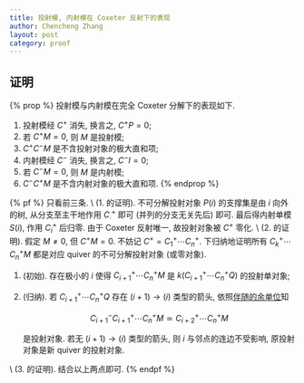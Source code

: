 ```yaml
---
title: 投射模, 内射模在 Coxeter 反射下的表现
author: Chencheng Zhang
layout: post
category: proof
---
```


## 证明

{% prop %}
投射模与内射模在完全 Coxeter 分解下的表现如下.

1. 投射模经 $C^+$ 消失, 换言之, $C^+ P = 0$;
2. 若 $C^+M = 0$, 则 $M$ 是投射模;
3. $C^+C^-M$ 是不含投射对象的极大直和项;
4. 内射模经 $C^-$ 消失, 换言之, $C^- I = 0$;
5. 若 $C^-M = 0$, 则 $M$ 是内射模;
6. $C^-C^+M$ 是不含内射对象的极大直和项.
{% endprop %}

{% pf %}
只看前三条.
\\
(1. 的证明). 不可分解投射对象 $P(i)$ 的支撑集是由 $i$ 向外的树, 从分支至主干地作用 $C^+_∙$ 即可 (并列的分支无关先后) 即可. 最后得内射单模 $S(i)$, 作用 $C^+_i$ 后归零. 由于 Coxeter 反射唯一, 故投射对象被 $C^+$ 零化.
\\
(2. 的证明). 假定 $M ≠ 0$, 但 $C^+ M= 0$. 不妨记 $C^+ = C_1^+\cdots C_n^+$. 下归纳地证明所有 $C_{k}^+\cdots C_n^+ M$ 都是对应 quiver 的不可分解投射对象 (或零对象).

1. (初始). 存在极小的 $i$ 使得 $C_{i+1}^+\cdots C_n^+ M$ 是 $k(C_{i+1}^+\cdots C_n^+Q)$ 的投射单对象;
2. (归纳). 若 $C_{i+1}^+\cdots C_n^+Q$ 存在 $(i+1) → (i)$ 类型的箭头, 依照[伴随的余单位](Coxeter_PM_Adjoint)知

   $$
   C_{i+1}^-C_{i+1}^+\cdots C_n^+ M ≃ C_{i+2}^+\cdots C_n^+ M
   $$

   是投射对象. 若无 $(i+1) → (i)$ 类型的箭头, 则 $i$ 与邻点的连边不受影响, 原投射对象是新 quiver 的投射对象.

\\
(3. 的证明). 结合以上两点即可.
{% endpf %}
